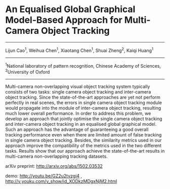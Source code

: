 An Equalised Global Graphical Model-Based Approach for Multi-Camera Object Tracking
===================

--------------------------

Lijun Cao<sup>1</sup>, Weihua Chen<sup>1</sup>, Xiaotang Chen<sup>1</sup>, Shuai Zheng<sup>2</sup>, Kaiqi Huang<sup>1</sup> 

-----------------------

<sup>1</sup>National laboratory of pattern recognition, Chinese Academy of Sciences, <sup>2</sup>University of Oxford

--------------
Multi-camera non-overlapping visual object tracking system typically consists of two tasks: single camera object tracking and inter-camera object tracking. Since the state-of-the-art approaches are yet not perform perfectly in real scenes, the errors in single camera object tracking module would propagate into the module of inter-camera object tracking, resulting much lower overall performance. In order to address this problem, we develop an approach that jointly optimise the single camera object tracking and inter-camera object tracking in an equalised global graphical model. Such an approach has the advantage of guaranteeing a good overall tracking performance even when there are limited amount of false tracking in single camera object tracking. Besides, the similarity metrics used in our approach improve the compatibility of the metrics used in the two different tasks. Results show that our approach achieve the state-of-the-art results in multi-camera non-overlapping tracking datasets.


arXiv preprint:
http://arxiv.org/abs/1502.03532

demo:
http://youtu.be/GZ2u2tvzgi4
,
http://v.youku.com/v_show/id_XODkzMDgxNjM2.html
